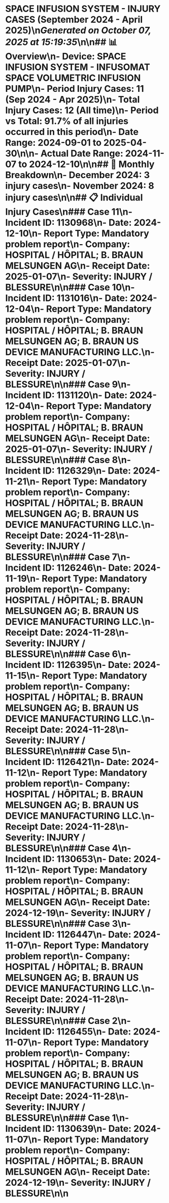 # SPACE INFUSION SYSTEM - INJURY CASES (September 2024 - April 2025)\n*Generated on October 07, 2025 at 15:19:35*\n\n## 📊 Overview\n- **Device**: SPACE INFUSION SYSTEM - INFUSOMAT SPACE VOLUMETRIC INFUSION PUMP\n- **Period Injury Cases**: 11 (Sep 2024 - Apr 2025)\n- **Total Injury Cases**: 12 (All time)\n- **Period vs Total**: 91.7% of all injuries occurred in this period\n- **Date Range**: 2024-09-01 to 2025-04-30\n\n- **Actual Date Range**: 2024-11-07 to 2024-12-10\n\n## 📅 Monthly Breakdown\n- **December 2024**: 3 injury cases\n- **November 2024**: 8 injury cases\n\n## 📋 Individual Injury Cases\n### Case 11\n- **Incident ID**: 1130968\n- **Date**: 2024-12-10\n- **Report Type**: Mandatory problem report\n- **Company**: HOSPITAL / HÔPITAL; B. BRAUN MELSUNGEN AG\n- **Receipt Date**: 2025-01-07\n- **Severity**: INJURY / BLESSURE\n\n### Case 10\n- **Incident ID**: 1131016\n- **Date**: 2024-12-04\n- **Report Type**: Mandatory problem report\n- **Company**: HOSPITAL / HÔPITAL; B. BRAUN MELSUNGEN AG; B. BRAUN US DEVICE MANUFACTURING LLC.\n- **Receipt Date**: 2025-01-07\n- **Severity**: INJURY / BLESSURE\n\n### Case 9\n- **Incident ID**: 1131120\n- **Date**: 2024-12-04\n- **Report Type**: Mandatory problem report\n- **Company**: HOSPITAL / HÔPITAL; B. BRAUN MELSUNGEN AG\n- **Receipt Date**: 2025-01-07\n- **Severity**: INJURY / BLESSURE\n\n### Case 8\n- **Incident ID**: 1126329\n- **Date**: 2024-11-21\n- **Report Type**: Mandatory problem report\n- **Company**: HOSPITAL / HÔPITAL; B. BRAUN MELSUNGEN AG; B. BRAUN US DEVICE MANUFACTURING LLC.\n- **Receipt Date**: 2024-11-28\n- **Severity**: INJURY / BLESSURE\n\n### Case 7\n- **Incident ID**: 1126246\n- **Date**: 2024-11-19\n- **Report Type**: Mandatory problem report\n- **Company**: HOSPITAL / HÔPITAL; B. BRAUN MELSUNGEN AG; B. BRAUN US DEVICE MANUFACTURING LLC.\n- **Receipt Date**: 2024-11-28\n- **Severity**: INJURY / BLESSURE\n\n### Case 6\n- **Incident ID**: 1126395\n- **Date**: 2024-11-15\n- **Report Type**: Mandatory problem report\n- **Company**: HOSPITAL / HÔPITAL; B. BRAUN MELSUNGEN AG; B. BRAUN US DEVICE MANUFACTURING LLC.\n- **Receipt Date**: 2024-11-28\n- **Severity**: INJURY / BLESSURE\n\n### Case 5\n- **Incident ID**: 1126421\n- **Date**: 2024-11-12\n- **Report Type**: Mandatory problem report\n- **Company**: HOSPITAL / HÔPITAL; B. BRAUN MELSUNGEN AG; B. BRAUN US DEVICE MANUFACTURING LLC.\n- **Receipt Date**: 2024-11-28\n- **Severity**: INJURY / BLESSURE\n\n### Case 4\n- **Incident ID**: 1130653\n- **Date**: 2024-11-12\n- **Report Type**: Mandatory problem report\n- **Company**: HOSPITAL / HÔPITAL; B. BRAUN MELSUNGEN AG\n- **Receipt Date**: 2024-12-19\n- **Severity**: INJURY / BLESSURE\n\n### Case 3\n- **Incident ID**: 1126447\n- **Date**: 2024-11-07\n- **Report Type**: Mandatory problem report\n- **Company**: HOSPITAL / HÔPITAL; B. BRAUN MELSUNGEN AG; B. BRAUN US DEVICE MANUFACTURING LLC.\n- **Receipt Date**: 2024-11-28\n- **Severity**: INJURY / BLESSURE\n\n### Case 2\n- **Incident ID**: 1126455\n- **Date**: 2024-11-07\n- **Report Type**: Mandatory problem report\n- **Company**: HOSPITAL / HÔPITAL; B. BRAUN MELSUNGEN AG; B. BRAUN US DEVICE MANUFACTURING LLC.\n- **Receipt Date**: 2024-11-28\n- **Severity**: INJURY / BLESSURE\n\n### Case 1\n- **Incident ID**: 1130639\n- **Date**: 2024-11-07\n- **Report Type**: Mandatory problem report\n- **Company**: HOSPITAL / HÔPITAL; B. BRAUN MELSUNGEN AG\n- **Receipt Date**: 2024-12-19\n- **Severity**: INJURY / BLESSURE\n\n